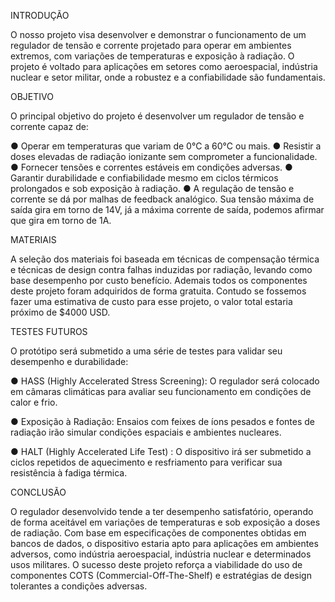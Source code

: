 INTRODUÇÃO

  O nosso projeto visa desenvolver e demonstrar o funcionamento de um regulador de tensão e corrente projetado para operar em ambientes extremos, com variações de temperaturas e exposição à radiação. O projeto é voltado para aplicações em setores como aeroespacial, indústria nuclear e setor militar, onde a robustez e a confiabilidade são fundamentais. 


OBJETIVO 

  O principal objetivo do projeto é desenvolver um regulador de tensão e corrente capaz de:

● Operar em temperaturas que variam de 0°C a 60°C ou mais.
● Resistir a doses elevadas de radiação ionizante sem comprometer a funcionalidade.
● Fornecer tensões e correntes estáveis em condições adversas.
● Garantir durabilidade e confiabilidade mesmo em ciclos térmicos prolongados e sob exposição à radiação.
● A regulação de tensão e corrente se dá por malhas de feedback analógico. Sua tensão máxima de saída gira em torno de 14V, já a máxima corrente de saída, podemos afirmar que gira em torno de 1A.


MATERIAIS 


  A seleção dos materiais foi baseada em técnicas de compensação térmica e técnicas de design contra falhas induzidas por radiação, levando como base desempenho por custo benefício. Ademais todos os componentes deste projeto foram adquiridos de forma gratuita. Contudo se fossemos fazer uma estimativa de custo para esse projeto, o valor total estaria próximo de $4000 USD.



TESTES FUTUROS


  O protótipo será submetido a uma série de testes para validar seu desempenho e durabilidade:

● HASS (Highly Accelerated Stress Screening): O regulador será colocado em câmaras climáticas para avaliar seu funcionamento em condições de calor e frio. 

● Exposição à Radiação: Ensaios com feixes de íons pesados e fontes de radiação irão simular condições espaciais e ambientes nucleares.

● HALT (Highly Accelerated Life Test) : O dispositivo irá ser submetido a ciclos repetidos de aquecimento e resfriamento para verificar sua resistência à fadiga térmica.



CONCLUSÃO

  O regulador desenvolvido tende a ter desempenho satisfatório, operando de forma aceitável em variações de temperaturas e sob exposição a doses de radiação. Com base em especificações de componentes obtidas em bancos de dados, o dispositivo estaria apto para aplicações em ambientes adversos, como indústria aeroespacial, indústria nuclear e determinados usos militares. O sucesso deste projeto reforça a viabilidade do uso de componentes COTS (Commercial-Off-The-Shelf) e estratégias de design tolerantes a condições adversas.


